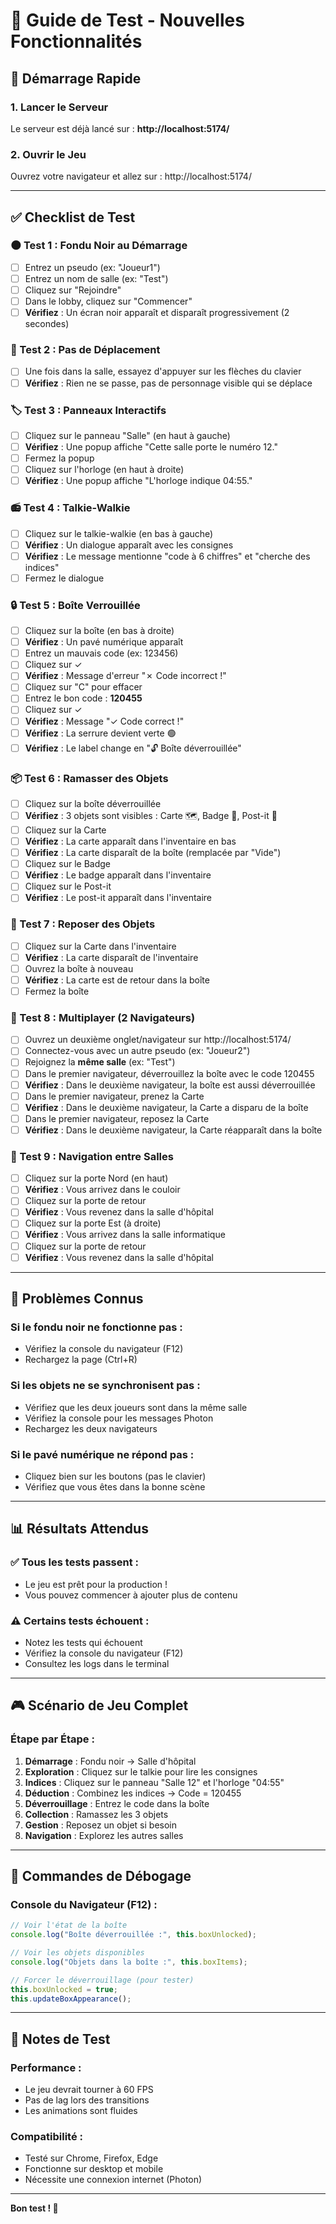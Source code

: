 # 🧪 Guide de Test - Nouvelles Fonctionnalités

## 🚀 Démarrage Rapide

### 1. Lancer le Serveur
Le serveur est déjà lancé sur : **http://localhost:5174/**

### 2. Ouvrir le Jeu
Ouvrez votre navigateur et allez sur : http://localhost:5174/

---

## ✅ Checklist de Test

### 🌑 Test 1 : Fondu Noir au Démarrage
- [ ] Entrez un pseudo (ex: "Joueur1")
- [ ] Entrez un nom de salle (ex: "Test")
- [ ] Cliquez sur "Rejoindre"
- [ ] Dans le lobby, cliquez sur "Commencer"
- [ ] **Vérifiez** : Un écran noir apparaît et disparaît progressivement (2 secondes)

### 🚫 Test 2 : Pas de Déplacement
- [ ] Une fois dans la salle, essayez d'appuyer sur les flèches du clavier
- [ ] **Vérifiez** : Rien ne se passe, pas de personnage visible qui se déplace

### 🏷️ Test 3 : Panneaux Interactifs
- [ ] Cliquez sur le panneau "Salle" (en haut à gauche)
- [ ] **Vérifiez** : Une popup affiche "Cette salle porte le numéro 12."
- [ ] Fermez la popup
- [ ] Cliquez sur l'horloge (en haut à droite)
- [ ] **Vérifiez** : Une popup affiche "L'horloge indique 04:55."

### 📻 Test 4 : Talkie-Walkie
- [ ] Cliquez sur le talkie-walkie (en bas à gauche)
- [ ] **Vérifiez** : Un dialogue apparaît avec les consignes
- [ ] **Vérifiez** : Le message mentionne "code à 6 chiffres" et "cherche des indices"
- [ ] Fermez le dialogue

### 🔒 Test 5 : Boîte Verrouillée
- [ ] Cliquez sur la boîte (en bas à droite)
- [ ] **Vérifiez** : Un pavé numérique apparaît
- [ ] Entrez un mauvais code (ex: 123456)
- [ ] Cliquez sur ✓
- [ ] **Vérifiez** : Message d'erreur "✗ Code incorrect !"
- [ ] Cliquez sur "C" pour effacer
- [ ] Entrez le bon code : **120455**
- [ ] Cliquez sur ✓
- [ ] **Vérifiez** : Message "✓ Code correct !"
- [ ] **Vérifiez** : La serrure devient verte 🟢
- [ ] **Vérifiez** : Le label change en "🔓 Boîte déverrouillée"

### 📦 Test 6 : Ramasser des Objets
- [ ] Cliquez sur la boîte déverrouillée
- [ ] **Vérifiez** : 3 objets sont visibles : Carte 🗺️, Badge 🔖, Post-it 📝
- [ ] Cliquez sur la Carte
- [ ] **Vérifiez** : La carte apparaît dans l'inventaire en bas
- [ ] **Vérifiez** : La carte disparaît de la boîte (remplacée par "Vide")
- [ ] Cliquez sur le Badge
- [ ] **Vérifiez** : Le badge apparaît dans l'inventaire
- [ ] Cliquez sur le Post-it
- [ ] **Vérifiez** : Le post-it apparaît dans l'inventaire

### 🔄 Test 7 : Reposer des Objets
- [ ] Cliquez sur la Carte dans l'inventaire
- [ ] **Vérifiez** : La carte disparaît de l'inventaire
- [ ] Ouvrez la boîte à nouveau
- [ ] **Vérifiez** : La carte est de retour dans la boîte
- [ ] Fermez la boîte

### 👥 Test 8 : Multiplayer (2 Navigateurs)
- [ ] Ouvrez un deuxième onglet/navigateur sur http://localhost:5174/
- [ ] Connectez-vous avec un autre pseudo (ex: "Joueur2")
- [ ] Rejoignez la **même salle** (ex: "Test")
- [ ] Dans le premier navigateur, déverrouillez la boîte avec le code 120455
- [ ] **Vérifiez** : Dans le deuxième navigateur, la boîte est aussi déverrouillée
- [ ] Dans le premier navigateur, prenez la Carte
- [ ] **Vérifiez** : Dans le deuxième navigateur, la Carte a disparu de la boîte
- [ ] Dans le premier navigateur, reposez la Carte
- [ ] **Vérifiez** : Dans le deuxième navigateur, la Carte réapparaît dans la boîte

### 🚪 Test 9 : Navigation entre Salles
- [ ] Cliquez sur la porte Nord (en haut)
- [ ] **Vérifiez** : Vous arrivez dans le couloir
- [ ] Cliquez sur la porte de retour
- [ ] **Vérifiez** : Vous revenez dans la salle d'hôpital
- [ ] Cliquez sur la porte Est (à droite)
- [ ] **Vérifiez** : Vous arrivez dans la salle informatique
- [ ] Cliquez sur la porte de retour
- [ ] **Vérifiez** : Vous revenez dans la salle d'hôpital

---

## 🐛 Problèmes Connus

### Si le fondu noir ne fonctionne pas :
- Vérifiez la console du navigateur (F12)
- Rechargez la page (Ctrl+R)

### Si les objets ne se synchronisent pas :
- Vérifiez que les deux joueurs sont dans la même salle
- Vérifiez la console pour les messages Photon
- Rechargez les deux navigateurs

### Si le pavé numérique ne répond pas :
- Cliquez bien sur les boutons (pas le clavier)
- Vérifiez que vous êtes dans la bonne scène

---

## 📊 Résultats Attendus

### ✅ Tous les tests passent :
- Le jeu est prêt pour la production !
- Vous pouvez commencer à ajouter plus de contenu

### ⚠️ Certains tests échouent :
- Notez les tests qui échouent
- Vérifiez la console du navigateur (F12)
- Consultez les logs dans le terminal

---

## 🎮 Scénario de Jeu Complet

### Étape par Étape :
1. **Démarrage** : Fondu noir → Salle d'hôpital
2. **Exploration** : Cliquez sur le talkie pour lire les consignes
3. **Indices** : Cliquez sur le panneau "Salle 12" et l'horloge "04:55"
4. **Déduction** : Combinez les indices → Code = 120455
5. **Déverrouillage** : Entrez le code dans la boîte
6. **Collection** : Ramassez les 3 objets
7. **Gestion** : Reposez un objet si besoin
8. **Navigation** : Explorez les autres salles

---

## 🔧 Commandes de Débogage

### Console du Navigateur (F12) :
```javascript
// Voir l'état de la boîte
console.log("Boîte déverrouillée :", this.boxUnlocked);

// Voir les objets disponibles
console.log("Objets dans la boîte :", this.boxItems);

// Forcer le déverrouillage (pour tester)
this.boxUnlocked = true;
this.updateBoxAppearance();
```

---

## 📝 Notes de Test

### Performance :
- Le jeu devrait tourner à 60 FPS
- Pas de lag lors des transitions
- Les animations sont fluides

### Compatibilité :
- Testé sur Chrome, Firefox, Edge
- Fonctionne sur desktop et mobile
- Nécessite une connexion internet (Photon)

---

**Bon test ! 🧪**